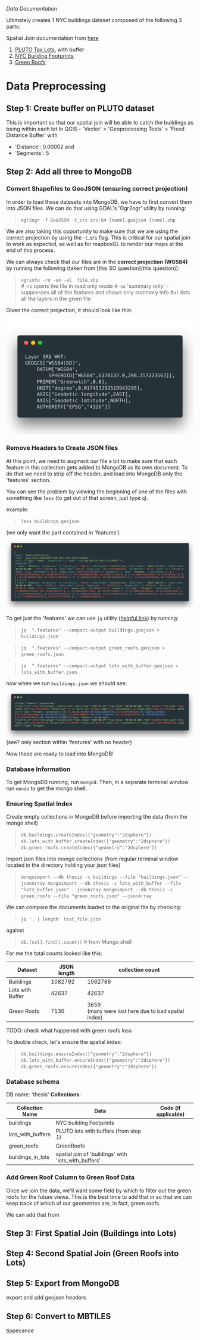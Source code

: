 *Data Documentation*

Ultimately creates 1 NYC buildings dataset composed of the following 3 parts:

Spatial Join documentation from [here](https://github.com/UrbanSystemsLab/spatial-join-mongodb)

1. [PLUTO Tax Lots](https://www1.nyc.gov/site/planning/data-maps/open-data/dwn-pluto-mappluto.page), with buffer
2. [NYC Building Footprints](https://data.cityofnewyork.us/Housing-Development/Building-Footprints/nqwf-w8eh)
3. [Green Roofs](https://github.com/tnc-ny-science/NYC_GreenRoofMapping/tree/master/greenroof_gisdata/20180403_greenroof_gte50px_0x5m/polygons)

# Data Preprocessing

## Step 1: Create buffer on PLUTO dataset
This is important so that our spatial join will be able to catch the buildings as being within each lot
In QGIS - 'Vector' > 'Geoprocessing Tools' > 'Fixed Distance Buffer' with
* 'Distance': 0.00002 and
* 'Segments': 5

## Step 2: Add all three to MongoDB

### Convert Shapefiles to GeoJSON (ensuring correct projection)
In order to load these datesets into MongoDB, we have to first convert them into JSON files. We can do that using GDAL's 'Ogr2ogr' utility by running:

> `ogr2ogr -f GeoJSON -t_srs crs:84 [name].geojson [name].shp`

We are also taking this opportunity to make sure that we are using the correct projection by using the -t_srs flag. This is critical for our spatial join to work as expected, as well as for mapboxGL to render our maps at the end of this process.

We can always check that our files are in the  **correct projection (WGS84)** by running the following (taken from [this SO question](this question)):

> `ogrinfo -ro -so -al  file.shp`  
> #`-ro` opens the file in read only mode
> #`-so` 'summary only' - suppresses all of the features and shows only summary info
> #`al` lists all the layers in the given file

Given the correct projection, it should look like this:

![](./imgs/projection.png)

### Remove Headers to Create JSON files
At this point, we need to augment our file a bit to make sure that each feature in this collection gets added to MongoDB as its own document. To do that we need to strip off the header, and load into MongoDB only the 'features' section.

You can see the problem by viewing the beginning of one of the files with something like `less` (to get out of that screen, just type `q`).

example:
> `less buildings.geojson`

(we only want the part contained in 'features')
![](./imgs/geojson.png)

To get just the 'features' we can use `jq` utility ([helpful link](https://shapeshed.com/jq-json/#how-to-use-pipes-with-jq)) by running:

> `jq  ".features" --compact-output buildings.geojson > buildings.json`

> `jq  ".features" --compact-output green_roofs.geojson > green_roofs.json`

> `jq  ".features" --compact-output lots_with_buffer.geojson > lots_with_buffer.json`

now when we run `buildings.json` we should see:
![](./imgs/json.png) (see? only section within 'features' with no header)

Now these are ready to load into MongoDB!

### Database Information

To get MongoDB running, run `mongod`. Then, in a separate terminal window run `mondo` to get the mongo shell.

### Ensuring Spatial Index

Create empty collections in MongoDB before importing the data (from the mongo shell)

> `db.buildings.createIndex({"geometry":"2dsphere"})
db.lots_with_buffer.createIndex({"geometry":"2dsphere"})
db.green_roofs.createIndex({"geometry":"2dsphere"})
`

Import json files into mongo collections (from regular terminal window located in the directory holding your json files)

> `mongoimport --db thesis -c buildings --file "buildings.json" --jsonArray
mongoimport --db thesis -c lots_with_buffer --file "lots_buffer.json" --jsonArray
mongoimport --db thesis -c green_roofs --file "green_roofs.json" --jsonArray`

We can compare the documents loaded to the original file by checking:

>`jq '. | length' test_file.json`

against
> `db.[col].find().count()` # from Mongo shell

For me the total counts looked like this:

Dataset | JSON length | collection count
-----|-----|-----
Buildings | 1082792 | 1082789
Lots with Buffer | 42637 | 42637
Green Roofs | 7130 | 3659 <br> (many were lost here due to bad spatial index)

TODO: check what happened with green roofs loss

To double check, let's ensure the spatial index:
> `db.buildings.ensureIndex({"geometry":"2dsphere"})
db.lots_with_buffer.ensureIndex({"geometry":"2dsphere"})
db.green_roofs.ensureIndex({"geometry":"2dsphere"})`

### Database schema
DB name: 'thesis'
**Collections**:

Collection Name | Data | Code (if applicable)
----- |-----|-----
buildings | NYC building Footprints |
lots_with_buffers | PLUTO lots with buffers (from step 1) |
green_roofs | GreenRoofs |
buildings_in_lots | spatial join of 'buildings' with 'lots_with_buffers' |

### Add Green Roof Column to Green Roof Data

Once we join the data, we'll want some field by which to filter out the green roofs for the future views. This is the best time to add that in so that we can keep track of which of our geometries are, in fact, green roofs.

We can add that from 

## Step 3: First Spatial Join (Buildings into Lots)

## Step 4: Second Spatial Join  (Green Roofs into Lots)

## Step 5: Export from MongoDB
export and add geojson headers

## Step 6: Convert to MBTILES
tippecanoe
